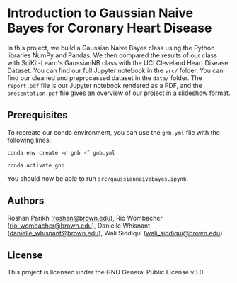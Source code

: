 # Introduction to Gaussian Naive Bayes for Coronary Heart Disease
In this project, we build a Gaussian Naive Bayes class using the Python libraries NumPy and Pandas. We then compared the results of our class with SciKit-Learn's GaussianNB class with the UCI Cleveland Heart Disease Dataset. You can find our full Jupyter notebook in the `src/` folder. You can find our cleaned and preprocessed dataset in the `data/` folder. The `report.pdf` file is our Jupyter notebook rendered as a PDF, and the `presentation.pdf` file gives an overview of our project in a slideshow format.

## Prerequisites
To recreate our conda environment, you can use the `gnb.yml` file with the following lines:

`conda env create -n gnb -f gnb.yml`

`conda activate gnb`

You should now be able to run `src/gaussiannaivebayes.ipynb`.

## Authors
Roshan Parikh (roshan@brown.edu), Rio Wombacher (rio_wombacher@brown.edu), Danielle Whisnant (danielle_whisnant@brown.edu), Wali Siddiqui (wali_siddiqui@brown.edu)

## License
This project is licensed under the GNU General Public License v3.0.
